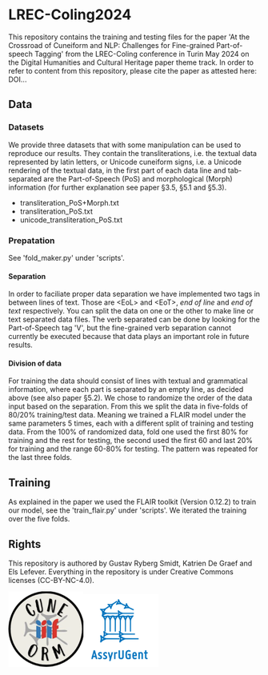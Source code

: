 # LREC-Coling2024
This repository contains the training and testing files for the paper 'At the Crossroad of Cuneiform and NLP: Challenges for Fine-grained Part-of-speech Tagging' from the LREC-Coling conference in Turin May 2024 on the Digital Humanities and Cultural Heritage paper theme track. In order to refer to content from this repository, please cite the paper as attested here: DOI...
## Data
### Datasets
We provide three datasets that with some manipulation can be used to reproduce our results. They contain the transliterations, i.e. the textual data represented by latin letters, or Unicode cuneiform signs, i.e. a Unicode rendering of the textual data, in the first part of each data line and tab-separated are the Part-of-Speech (PoS) and morphological (Morph) information (for further explanation see paper §3.5, §5.1 and §5.3).
+ transliteration_PoS+Morph.txt
+ transliteration_PoS.txt
+ unicode_transliteration_PoS.txt

### Prepatation
See 'fold_maker.py' under 'scripts'.
#### Separation
In order to faciliate proper data separation we have implemented two tags in between lines of text. Those are \<EoL\> and \<EoT\>, *end of line* and *end of text* respectively. You can split the data on one or the other to make line or text separated data files. The verb separated can be done by looking for the Part-of-Speech tag 'V', but the fine-grained verb separation cannot currently be executed because that data plays an important role in future results.
#### Division of data
For training the data should consist of lines with textual and grammatical information, where each part is separated by an empty line, as decided above (see also paper §5.2). We chose to randomize the order of the data input based on the separation. From this we split the data in five-folds of 80/20% training/test data. Meaning we trained a FLAIR model under the same parameters 5 times, each with a different split of training and testing data. From the 100% of randomized data, fold one used the first 80% for training and the rest for testing, the second used the first 60 and last 20% for training and the range 60-80% for testing. The pattern was repeated for the last three folds.

## Training
As explained in the paper we used the FLAIR toolkit (Version 0.12.2) to train our model, see the 'train_flair.py' under 'scripts'. We iterated the training over the five folds.

## Rights
This repository is authored by Gustav Ryberg Smidt, Katrien De Graef and Els Lefever. Everything in the repository is under Creative Commons licenses (CC-BY-NC-4.0).

<img src="https://github.com/assyrugent/assets/blob/main/CUNE-IIIF-ORM_logo_1_rounded.png" alt="CUNE-IIIF-FORM logo" title="Logo of the CUNE-IIIF-ORM project" width="150"/><img src="https://github.com/assyrugent/assets/blob/main/AssyrUGent%20logo%20non_caps.png" alt="AssyrUGent logo" title="Logo of the AssyrUGent group" width="150"/>
